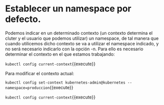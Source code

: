 # Establecer un namespace por defecto.

Podemos indicar en un determinado contexto (un contexto determina el cluter y el usuario que podemos utilizar) un namespace, de tal manera que cuando utilicemos dicho contexto se va a utilizar el namespace indicado, y no será necesario indicarlo con la opción -n. Para ello es necesario determinar el contexto en el que estamos trabajando:

`kubectl config current-context`{{execute}}

Para modificar el contexto actual:

`kubectl config set-context kubernetes-admin@kubernetes --namespace=produccion`{{execute}}

`kubectl config current-context`{{execute}}

